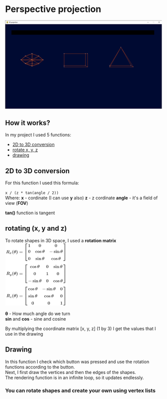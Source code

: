 # Perspective projection
<img src="img/Screenshot.png" alt="Screenshot" width="600">

## How it works?
In my project I used 5 functions: 
- [2D to 3D conversion](https://github.com/Jjponvv/Perspective-Projection/tree/main?tab=readme-ov-file#2d-to-3d-conversion)
- [rotate x, y, z](https://github.com/Jjponvv/Perspective-Projection/tree/main?tab=readme-ov-file#rotating-x-y-and-z)
- [drawing](https://github.com/Jjponvv/Perspective-Projection/tree/main?tab=readme-ov-file#drawing)

## 2D to 3D conversion

For this function I used this formula:

`x / (z * tan(angle / 2))`  
Where:
**x** - cordinate (I can use **y** also)
**z** - z cordinate
**angle** - it's a field of view (**FOV**)

**tan()** function is tangent

## rotating (**x**, **y** and **z**)

To rotate shapes in 3D space, I used a **rotation matrix**  
<img src="img/RotationMatrices.png" alt="matrix example" width="200" height="200">

**θ** - How much angle do we turn  
**sin** and **cos** - sine and cosine

By multiplying the coordinate matrix [x, y, z] (1 by 3) I get the values ​​that I use in the drawing

## Drawing
In this function I check which button was pressed and use the rotation functions according to the button.  
Next, I first draw the vertices and then the edges of the shapes.  
The rendering function is in an infinite loop, so it updates endlessly.

### You can rotate shapes and create your own using vertex lists
